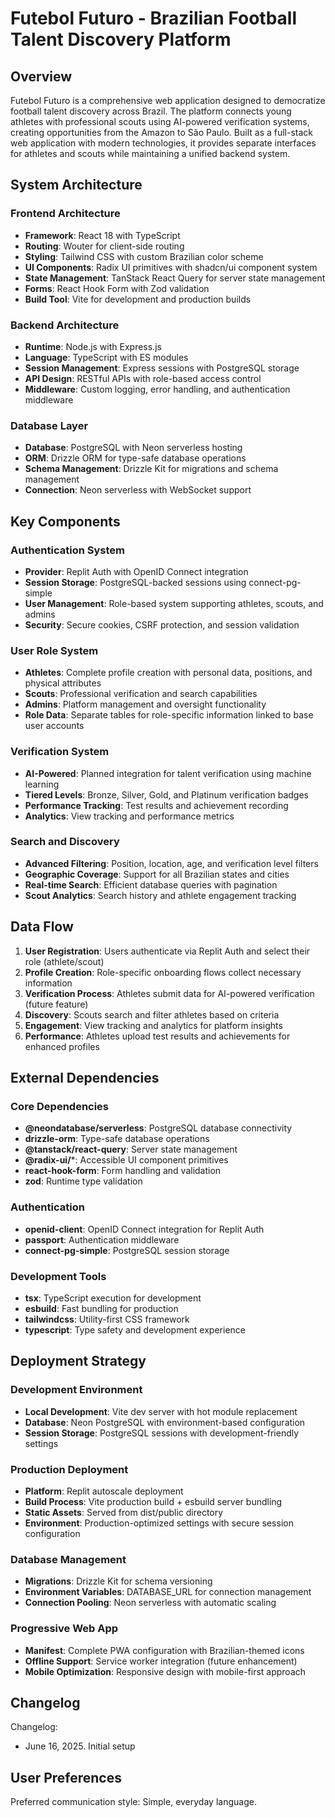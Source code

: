 # Futebol Futuro - Brazilian Football Talent Discovery Platform

## Overview

Futebol Futuro is a comprehensive web application designed to democratize football talent discovery across Brazil. The platform connects young athletes with professional scouts using AI-powered verification systems, creating opportunities from the Amazon to São Paulo. Built as a full-stack web application with modern technologies, it provides separate interfaces for athletes and scouts while maintaining a unified backend system.

## System Architecture

### Frontend Architecture
- **Framework**: React 18 with TypeScript
- **Routing**: Wouter for client-side routing
- **Styling**: Tailwind CSS with custom Brazilian color scheme
- **UI Components**: Radix UI primitives with shadcn/ui component system
- **State Management**: TanStack React Query for server state management
- **Forms**: React Hook Form with Zod validation
- **Build Tool**: Vite for development and production builds

### Backend Architecture
- **Runtime**: Node.js with Express.js
- **Language**: TypeScript with ES modules
- **Session Management**: Express sessions with PostgreSQL storage
- **API Design**: RESTful APIs with role-based access control
- **Middleware**: Custom logging, error handling, and authentication middleware

### Database Layer
- **Database**: PostgreSQL with Neon serverless hosting
- **ORM**: Drizzle ORM for type-safe database operations
- **Schema Management**: Drizzle Kit for migrations and schema management
- **Connection**: Neon serverless with WebSocket support

## Key Components

### Authentication System
- **Provider**: Replit Auth with OpenID Connect integration
- **Session Storage**: PostgreSQL-backed sessions using connect-pg-simple
- **User Management**: Role-based system supporting athletes, scouts, and admins
- **Security**: Secure cookies, CSRF protection, and session validation

### User Role System
- **Athletes**: Complete profile creation with personal data, positions, and physical attributes
- **Scouts**: Professional verification and search capabilities
- **Admins**: Platform management and oversight functionality
- **Role Data**: Separate tables for role-specific information linked to base user accounts

### Verification System
- **AI-Powered**: Planned integration for talent verification using machine learning
- **Tiered Levels**: Bronze, Silver, Gold, and Platinum verification badges
- **Performance Tracking**: Test results and achievement recording
- **Analytics**: View tracking and performance metrics

### Search and Discovery
- **Advanced Filtering**: Position, location, age, and verification level filters
- **Geographic Coverage**: Support for all Brazilian states and cities
- **Real-time Search**: Efficient database queries with pagination
- **Scout Analytics**: Search history and athlete engagement tracking

## Data Flow

1. **User Registration**: Users authenticate via Replit Auth and select their role (athlete/scout)
2. **Profile Creation**: Role-specific onboarding flows collect necessary information
3. **Verification Process**: Athletes submit data for AI-powered verification (future feature)
4. **Discovery**: Scouts search and filter athletes based on criteria
5. **Engagement**: View tracking and analytics for platform insights
6. **Performance**: Athletes upload test results and achievements for enhanced profiles

## External Dependencies

### Core Dependencies
- **@neondatabase/serverless**: PostgreSQL database connectivity
- **drizzle-orm**: Type-safe database operations
- **@tanstack/react-query**: Server state management
- **@radix-ui/***: Accessible UI component primitives
- **react-hook-form**: Form handling and validation
- **zod**: Runtime type validation

### Authentication
- **openid-client**: OpenID Connect integration for Replit Auth
- **passport**: Authentication middleware
- **connect-pg-simple**: PostgreSQL session storage

### Development Tools
- **tsx**: TypeScript execution for development
- **esbuild**: Fast bundling for production
- **tailwindcss**: Utility-first CSS framework
- **typescript**: Type safety and development experience

## Deployment Strategy

### Development Environment
- **Local Development**: Vite dev server with hot module replacement
- **Database**: Neon PostgreSQL with environment-based configuration
- **Session Storage**: PostgreSQL sessions with development-friendly settings

### Production Deployment
- **Platform**: Replit autoscale deployment
- **Build Process**: Vite production build + esbuild server bundling
- **Static Assets**: Served from dist/public directory
- **Environment**: Production-optimized settings with secure session configuration

### Database Management
- **Migrations**: Drizzle Kit for schema versioning
- **Environment Variables**: DATABASE_URL for connection management
- **Connection Pooling**: Neon serverless with automatic scaling

### Progressive Web App
- **Manifest**: Complete PWA configuration with Brazilian-themed icons
- **Offline Support**: Service worker integration (future enhancement)
- **Mobile Optimization**: Responsive design with mobile-first approach

## Changelog

Changelog:
- June 16, 2025. Initial setup

## User Preferences

Preferred communication style: Simple, everyday language.